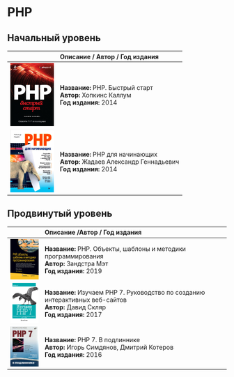 # PHP

## Начальный уровень
||Описание / Автор / Год издания|
|:-:|:-|
|<img src="images/6006377343.jpg" width="100">|<b>Название: </b>PHP. Быстрый старт<br/><b>Автор:</b> Хопкинс Каллум<br/><b>Год издания:</b> 2014|
|<img src="images/f3611b6a6f74.jpg" width="100">|<b>Название:</b> PHP для начинающих<br/><b>Автор:</b>  	Жадаев Александр Геннадьевич <br/><b>Год издания:</b> 2014|

## Продвинутый уровень
||Описание /Автор / Год издания|
|:-:|:-|
|<img src="images/1037901193.jpg" width="100">|<b>Название: </b>PHP. Объекты, шаблоны и методики программирования<br/><b>Автор:</b> Зандстра Мэт<br/><b>Год издания:</b> 2019|
|<img src="images/1016798871.jpg" width="100">|<b>Название:</b> Изучаем PHP 7. Руководство по созданию интерактивных веб-сайтов<br/><b>Автор:</b> Давид Скляр<br/><b>Год издания:</b> 2017|
|<img src="images/1222022682.png" width="100">|<b>Название:</b> PHP 7. В подлиннике<br/><b>Автор:</b>  	Игорь Симдянов, Дмитрий Котеров <br/><b>Год издания:</b> 2016|





